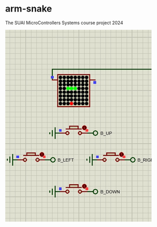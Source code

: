 # arm-snake
The SUAI MicroControllers Systems course project 2024  
  
![alt text](./screenshots/image.png)